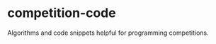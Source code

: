 competition-code
================

Algorithms and code snippets helpful for programming competitions.
